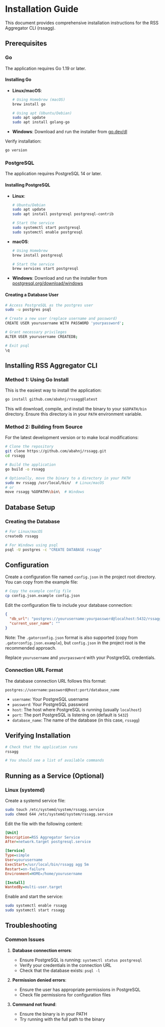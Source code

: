 # Installation Guide

This document provides comprehensive installation instructions for the RSS Aggregator CLI (rssagg).

## Prerequisites

### Go

The application requires Go 1.19 or later.

#### Installing Go

- **Linux/macOS**:
  ```bash
  # Using Homebrew (macOS)
  brew install go

  # Using apt (Ubuntu/Debian)
  sudo apt update
  sudo apt install golang-go
  ```

- **Windows**:
  Download and run the installer from [go.dev/dl](https://go.dev/dl/)

Verify installation:
```bash
go version
```

### PostgreSQL

The application requires PostgreSQL 14 or later.

#### Installing PostgreSQL

- **Linux**:
  ```bash
  # Ubuntu/Debian
  sudo apt update
  sudo apt install postgresql postgresql-contrib

  # Start the service
  sudo systemctl start postgresql
  sudo systemctl enable postgresql
  ```

- **macOS**:
  ```bash
  # Using Homebrew
  brew install postgresql

  # Start the service
  brew services start postgresql
  ```

- **Windows**:
  Download and run the installer from [postgresql.org/download/windows](https://www.postgresql.org/download/windows/)

#### Creating a Database User

```bash
# Access PostgreSQL as the postgres user
sudo -u postgres psql

# Create a new user (replace username and password)
CREATE USER yourusername WITH PASSWORD 'yourpassword';

# Grant necessary privileges
ALTER USER yourusername CREATEDB;

# Exit psql
\q
```

## Installing RSS Aggregator CLI

### Method 1: Using Go Install

This is the easiest way to install the application:

```bash
go install github.com/abahnj/rssagg@latest
```

This will download, compile, and install the binary to your `$GOPATH/bin` directory. Ensure this directory is in your `PATH` environment variable.

### Method 2: Building from Source

For the latest development version or to make local modifications:

```bash
# Clone the repository
git clone https://github.com/abahnj/rssagg.git
cd rssagg

# Build the application
go build -o rssagg

# Optionally, move the binary to a directory in your PATH
sudo mv rssagg /usr/local/bin/  # Linux/macOS
# or
move rssagg %GOPATH%\bin\  # Windows
```

## Database Setup

### Creating the Database

```bash
# For Linux/macOS
createdb rssagg

# For Windows using psql
psql -U postgres -c "CREATE DATABASE rssagg"
```

## Configuration

Create a configuration file named `config.json` in the project root directory. You can copy from the example file:

```bash
# Copy the example config file
cp config.json.example config.json
```

Edit the configuration file to include your database connection:

```json
{
  "db_url": "postgres://yourusername:yourpassword@localhost:5432/rssagg",
  "current_user_name": ""
}
```

Note: The `.gatorconfig.json` format is also supported (copy from `.gatorconfig.json.example`), but `config.json` in the project root is the recommended approach.

Replace `yourusername` and `yourpassword` with your PostgreSQL credentials.

### Connection URL Format

The database connection URL follows this format:
```
postgres://username:password@host:port/database_name
```

- `username`: Your PostgreSQL username
- `password`: Your PostgreSQL password
- `host`: The host where PostgreSQL is running (usually `localhost`)
- `port`: The port PostgreSQL is listening on (default is `5432`)
- `database_name`: The name of the database (in this case, `rssagg`)

## Verifying Installation

```bash
# Check that the application runs
rssagg

# You should see a list of available commands
```

## Running as a Service (Optional)

### Linux (systemd)

Create a systemd service file:

```bash
sudo touch /etc/systemd/system/rssagg.service
sudo chmod 644 /etc/systemd/system/rssagg.service
```

Edit the file with the following content:

```ini
[Unit]
Description=RSS Aggregator Service
After=network.target postgresql.service

[Service]
Type=simple
User=yourusername
ExecStart=/usr/local/bin/rssagg agg 5m
Restart=on-failure
Environment=HOME=/home/yourusername

[Install]
WantedBy=multi-user.target
```

Enable and start the service:

```bash
sudo systemctl enable rssagg
sudo systemctl start rssagg
```

## Troubleshooting

### Common Issues

1. **Database connection errors**:
   - Ensure PostgreSQL is running: `systemctl status postgresql`
   - Verify your credentials in the connection URL
   - Check that the database exists: `psql -l`

2. **Permission denied errors**:
   - Ensure the user has appropriate permissions in PostgreSQL
   - Check file permissions for configuration files

3. **Command not found**:
   - Ensure the binary is in your PATH
   - Try running with the full path to the binary